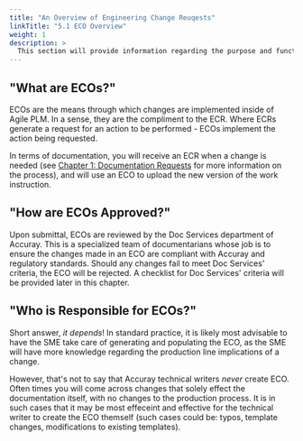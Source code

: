 ```yaml
---
title: "An Overview of Engineering Change Reuqests"
linkTitle: "5.1 ECO Overview"
weight: 1
description: >
  This section will provide information regarding the purpose and functionality of Engineering Change Orders (ECOs) in Accuray's Agile PLM system.
---
```


## "What are ECOs?"

ECOs are the means through which changes are implemented inside of Agile PLM. In a sense, they are the compliment to the ECR. Where ECRs generate a request for an action to be performed - ECOs implement the action being requested.  

In terms of documentation, you will receive an ECR when a change is needed (see [Chapter 1: Documentation Requests](https://github.com/taddieken95/Accuray_Tech_Comm_Guide/blob/master/Chapter%201:%20Doc%20Requests/READme.md) for more information on the process), and will use an ECO to upload the new version of the work instruction.

## "How are ECOs Approved?"

Upon submittal, ECOs are reviewed by the Doc Services department of Accuray. This is a specialized team of documentarians whose job is to ensure the changes made in an ECO are compliant with Accuray and regulatory standards. Should any changes fail to meet Doc Services' criteria, the ECO will be rejected. A checklist for Doc Services' criteria will be provided later in this chapter.

## "Who is Responsible for ECOs?"

Short answer, *it depends*! In standard practice, it is likely most advisable to have the SME take care of generating and populating the ECO, as the SME will have more knowledge regarding the production line implications of a change.

However, that's not to say that Accuray technical writers *never* create ECO. Often times you will come across changes that solely effect the documentation itself, with no changes to the production process. It is in such cases that it may be most effeceint and effective for the technical writer to create the ECO themself (such cases could be: typos, template changes, modifications to existing templates).
